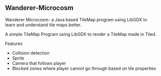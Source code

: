 ## Wanderer-Microcosm
Wanderer Microcosm- a Java based TileMap program using LibGDX to learn and understand tile maps better.

A simple TileMap Program using LibGDX to render a TileMap made in Tiled.
 
 
Features
 - Collision detection
 - Sprite
 - Camera that follows player
 - Blocked zones where player cannot go through based on tile properties
